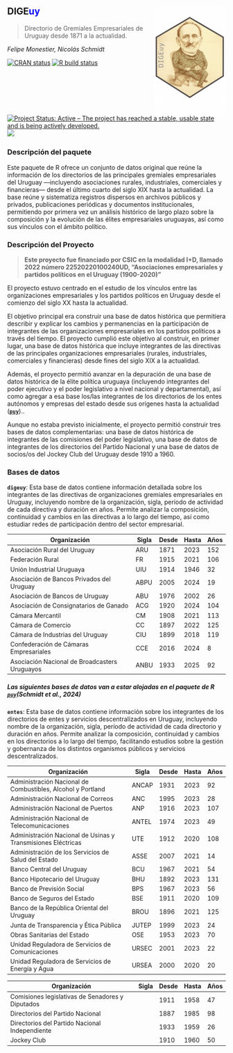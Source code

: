 
<!-- README.md is generated from README.Rmd. Please edit that file -->

## DIGE<b style='color:blue'>uy</b> <img src='man/figures/logo_do.png' align="right" height="250" />

> Directorio de Gremiales Empresariales de Uruguay desde 1871 a la
> actualidad.

*Felipe Monestier, Nicolás Schmidt*

<!-- badges: start -->

[![CRAN
status](https://www.r-pkg.org/badges/version/Boreluy)](https://CRAN.R-project.org/package=DIGEuy)
[![R build
status](https://github.com/Nicolas-Schmidt/Boreluy/workflows/R-CMD-check/badge.svg)](https://github.com/Nicolas-Schmidt/DIGEuy/actions)
[![Project Status: Active – The project has reached a stable, usable
state and is being actively
developed.](https://www.repostatus.org/badges/latest/active.svg)](https://www.repostatus.org/#active)
[![](https://img.shields.io/badge/devel%20version-0.0.0.9000-orange.svg)](https://github.com/Nicolas-Schmidt/DIGEuy)

<!-- badges: end -->

### Descripción del paquete

Este paquete de R ofrece un conjunto de datos original que reúne la
información de los directorios de las principales gremiales
empresariales del Uruguay —incluyendo asociaciones rurales,
industriales, comerciales y financieras— desde el último cuarto del
siglo XIX hasta la actualidad. La base reúne y sistematiza registros
dispersos en archivos públicos y privados, publicaciones periódicas y
documentos institucionales, permitiendo por primera vez un análisis
histórico de largo plazo sobre la composición y la evolución de las
élites empresariales uruguayas, así como sus vínculos con el ámbito
político.

### Descripción del Proyecto

> **Este proyecto fue financiado por CSIC en la modalidad I+D, llamado
> 2022 número 22520220100240UD, “Asociaciones empresariales y partidos
> políticos en el Uruguay (1900-2020)”**

El proyecto estuvo centrado en el estudio de los vínculos entre las
organizaciones empresariales y los partidos políticos en Uruguay desde
el comienzo del siglo XX hasta la actualidad.

El objetivo principal era construir una base de datos histórica que
permitiera describir y explicar los cambios y permanencias en la
participación de integrantes de las organizaciones empresariales en los
partidos políticos a través del tiempo. El proyecto cumplió este
objetivo al construir, en primer lugar, una base de datos histórica que
incluye integrantes de las directivas de las principales organizaciones
empresariales (rurales, industriales, comerciales y financieras) desde
fines del siglo XIX a la actualidad.

Además, el proyecto permitió avanzar en la depuración de una base de
datos histórica de la élite política uruguaya (incluyendo integrantes
del poder ejecutivo y el poder legislativo a nivel nacional y
departamental), así como agregar a esa base los/las integrantes de los
directorios de los entes autónomos y empresas del estado desde sus
orígenes hasta la actualidad
([**`puy`**](https://nicolas-schmidt.github.io/puy/))..

Aunque no estaba previsto inicialmente, el proyecto permitió construir
tres bases de datos complementarias: una base de datos histórica de
integrantes de las comisiones del poder legislativo, una base de datos
de integrantes de los directorios del Partido Nacional y una base de
datos de socios/os del Jockey Club del Uruguay desde 1910 a 1960.

### Bases de datos

**`digeuy`**: Esta base de datos contiene información detallada sobre
los integrantes de las directivas de organizaciones gremiales
empresariales en Uruguay, incluyendo nombre de la organización, sigla,
período de actividad de cada directiva y duración en años. Permite
analizar la composición, continuidad y cambios en las directivas a lo
largo del tiempo, así como estudiar redes de participación dentro del
sector empresarial.

| Organización                                  | Sigla | Desde | Hasta | Años |
|-----------------------------------------------|-------|-------|-------|------|
| Asociación Rural del Uruguay                  | ARU   | 1871  | 2023  | 152  |
| Federación Rural                              | FR    | 1915  | 2021  | 106  |
| Unión Industrial Uruguaya                     | UIU   | 1914  | 1946  | 32   |
| Asociación de Bancos Privados del Uruguay     | ABPU  | 2005  | 2024  | 19   |
| Asociación de Bancos de Uruguay               | ABU   | 1976  | 2002  | 26   |
| Asociación de Consignatarios de Ganado        | ACG   | 1920  | 2024  | 104  |
| Cámara Mercantil                              | CM    | 1908  | 2021  | 113  |
| Cámara de Comercio                            | CC    | 1897  | 2022  | 125  |
| Cámara de Industrias del Uruguay              | CIU   | 1899  | 2018  | 119  |
| Confederación de Cámaras Empresariales        | CCE   | 2016  | 2024  | 8    |
| Asociación Nacional de Broadcasters Uruguayos | ANBU  | 1933  | 2025  | 92   |

##### Las siguientes bases de datos van a estar alojadas en el paquete de R [**`puy`**](https://nicolas-schmidt.github.io/puy/)(Schmidt et al., 2024)

**`entes`**: Esta base de datos contiene información sobre los
integrantes de los directorios de entes y servicios descentralizados en
Uruguay, incluyendo nombre de la organización, sigla, período de
actividad de cada directorio y duración en años. Permite analizar la
composición, continuidad y cambios en los directorios a lo largo del
tiempo, facilitando estudios sobre la gestión y gobernanza de los
distintos organismos públicos y servicios descentralizados.

| Organización | Sigla | Desde | Hasta | Años |
|----|----|----|----|----|
| Administración Nacional de Combustibles, Alcohol y Portland | ANCAP | 1931 | 2023 | 92 |
| Administración Nacional de Correos | ANC | 1995 | 2023 | 28 |
| Administración Nacional de Puertos | ANP | 1916 | 2023 | 107 |
| Administración Nacional de Telecomunicaciones | ANTEL | 1974 | 2023 | 49 |
| Administración Nacional de Usinas y Transmisiones Eléctricas | UTE | 1912 | 2020 | 108 |
| Administración de los Servicios de Salud del Estado | ASSE | 2007 | 2021 | 14 |
| Banco Central del Uruguay | BCU | 1967 | 2021 | 54 |
| Banco Hipotecario del Uruguay | BHU | 1892 | 2023 | 131 |
| Banco de Previsión Social | BPS | 1967 | 2023 | 56 |
| Banco de Seguros del Estado | BSE | 1911 | 2020 | 109 |
| Banco de la República Oriental del Uruguay | BROU | 1896 | 2021 | 125 |
| Junta de Transparencia y Ética Pública | JUTEP | 1999 | 2023 | 24 |
| Obras Sanitarias del Estado | OSE | 1953 | 2023 | 70 |
| Unidad Reguladora de Servicios de Comunicaciones | URSEC | 2001 | 2023 | 22 |
| Unidad Reguladora de Servicios de Energía y Agua | URSEA | 2000 | 2020 | 20 |

| Organización                                     | Sigla | Desde | Hasta | Años |
|--------------------------------------------------|-------|-------|-------|------|
| Comisiones legislativas de Senadores y Diputados |       | 1911  | 1958  | 47   |
| Directorios del Partido Nacional                 |       | 1887  | 1985  | 98   |
| Directorios del Partido Nacional Independiente   |       | 1933  | 1959  | 26   |
| Jockey Club                                      |       | 1910  | 1960  | 50   |
